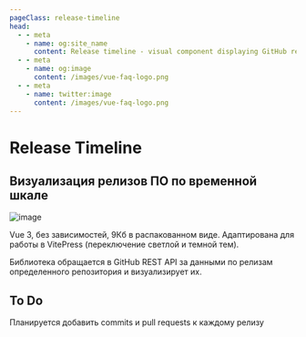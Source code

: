 ```yaml
---
pageClass: release-timeline
head:
  - - meta
    - name: og:site_name
      content: Release timeline - visual component displaying GitHub release timeline
  - - meta
    - name: og:image
      content: /images/vue-faq-logo.png
  - - meta
    - name: twitter:image
      content: /images/vue-faq-logo.png
---
```


# Release Timeline

## Визуализация релизов ПО по временной шкале

![image](/ru/release-timeline/assets/images/rt-image.jpg)

Vue 3, без зависимостей, 9Кб в распакованном виде. Адаптирована для работы в VitePress (переключение светлой и темной тем).

Библиотека обращается в GitHub REST API за данными по релизам определенного репозитория и визуализирует их.

## To Do

Планируется добавить commits и pull requests к каждому релизу
